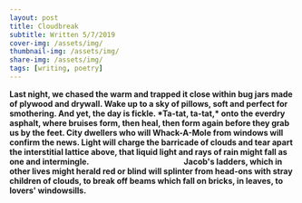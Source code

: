 ```yaml
---
layout: post
title: Cloudbreak
subtitle: Written 5/7/2019
cover-img: /assets/img/
thumbnail-img: /assets/img/
share-img: /assets/img/
tags: [writing, poetry]
---
```



<strong>
Last night, we chased the warm and trapped it close  
within bug jars made of plywood and drywall.  
Wake up to a sky of pillows, soft and perfect  
for smothering. And yet, the day is fickle.
</strong>

<strong>
*Ta-tat, ta-tat,* onto the everdry  
asphalt, where bruises form, then heal, then form  
again before they grab us by the feet.
</strong>

<strong>
City dwellers who will Whack-A-Mole  
from windows will confirm the news. Light  
will charge the barricade of clouds and tear  
apart the interstitial lattice above,  
that liquid light and rays of rain might fall  
as one and intermingle.
</strong>

<strong>
&emsp;&emsp;&emsp;&emsp;&emsp;&emsp;&emsp;&emsp;&emsp;&emsp;&emsp;&nbsp;&nbsp;&nbsp;Jacob's ladders,  
which in other lives might herald red  
or blind will splinter from head-ons with stray  
children of clouds, to break off beams which fall  
on bricks, in leaves, to lovers' windowsills.
</strong>
